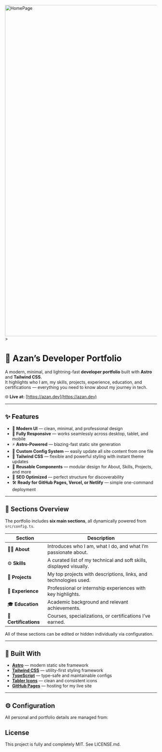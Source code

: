 <img width="1943" height="1093" alt="HomePage" src="https://github.com/user-attachments/assets/103a9926-b8d6-453e-8653-ec956c5f0b96" />
>

# 💼 Azan’s Developer Portfolio

A modern, minimal, and lightning-fast **developer portfolio** built with **Astro** and **Tailwind CSS**.  
It highlights who I am, my skills, projects, experience, education, and certifications — everything you need to know about my journey in tech.

🌐 **Live at:** [https://azan.dev](https://azan.dev)

---

## ✨ Features

- 🎨 **Modern UI** — clean, minimal, and professional design  
- 📱 **Fully Responsive** — works seamlessly across desktop, tablet, and mobile  
- ⚡ **Astro-Powered** — blazing-fast static site generation  
- 🎯 **Custom Config System** — easily update all site content from one file  
- 🌈 **Tailwind CSS** — flexible and powerful styling with instant theme updates  
- 🧩 **Reusable Components** — modular design for About, Skills, Projects, and more  
- 💬 **SEO Optimized** — perfect structure for discoverability  
- 🛠️ **Ready for GitHub Pages, Vercel, or Netlify** — simple one-command deployment  

---

## 🧠 Sections Overview

The portfolio includes **six main sections**, all dynamically powered from `src/config.ts`.

| Section | Description |
|----------|--------------|
| 🧍‍♂️ **About** | Introduces who I am, what I do, and what I’m passionate about. |
| ⚙️ **Skills** | A curated list of my technical and soft skills, displayed visually. |
| 🚀 **Projects** | My top projects with descriptions, links, and technologies used. |
| 💼 **Experience** | Professional or internship experiences with key highlights. |
| 🎓 **Education** | Academic background and relevant achievements. |
| 🏅 **Certifications** | Courses, specializations, or certifications I’ve earned. |

All of these sections can be edited or hidden individually via configuration.

---

## 🧩 Built With

- [**Astro**](https://astro.build/) — modern static site framework  
- [**Tailwind CSS**](https://tailwindcss.com/) — utility-first styling framework  
- [**TypeScript**](https://www.typescriptlang.org/) — type-safe and maintainable configs  
- [**Tabler Icons**](https://tabler.io/icons) — clean and consistent icons  
- [**GitHub Pages**](https://pages.github.com/) — hosting for my live site

---

## ⚙️ Configuration

All personal and portfolio details are managed from:

## License

This project is fully and completely MIT. See LICENSE.md.

